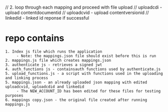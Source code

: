 // 2. loop through each mapping and proceed with file upload
      // uploadcdi - upload contentdocumentid
      // uploadcvid - upload contentversionid
      // linkedid - linked id reponse if successful

# repo contains
    1. Index js file which runs the application
         - Note: the mappings.json file should exist before this is run
    2. mappings.js file which creates mappings.json
    3. authenticate js - retrieves a signed jwt
    4. auth_functions js - containsauth functions used by authenticate.js
    5. upload_functions.js - a script with functions used in the uploading and linking process
    5. mappings.json - an already uploaded json mapping with edited uploadcvid, uploadcdid and linkedid
         - The NEW_ACCOUNT_ID has been edited for these files for testing purposes
    6. mappings copy.json - the original file created after running mappings.js
